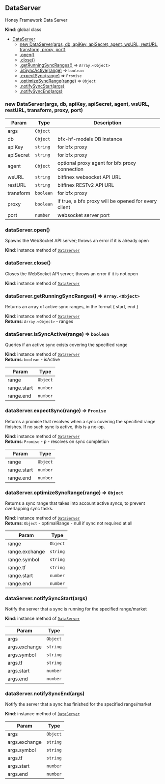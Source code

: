 <a name="DataServer"></a>

## DataServer
Honey Framework Data Server

**Kind**: global class  

* [DataServer](#DataServer)
    * [new DataServer(args, db, apiKey, apiSecret, agent, wsURL, restURL, transform, proxy, port)](#new_DataServer_new)
    * [.open()](#DataServer+open)
    * [.close()](#DataServer+close)
    * [.getRunningSyncRanges()](#DataServer+getRunningSyncRanges) ⇒ <code>Array.&lt;Object&gt;</code>
    * [.isSyncActive(range)](#DataServer+isSyncActive) ⇒ <code>boolean</code>
    * [.expectSync(range)](#DataServer+expectSync) ⇒ <code>Promise</code>
    * [.optimizeSyncRange(range)](#DataServer+optimizeSyncRange) ⇒ <code>Object</code>
    * [.notifySyncStart(args)](#DataServer+notifySyncStart)
    * [.notifySyncEnd(args)](#DataServer+notifySyncEnd)

<a name="new_DataServer_new"></a>

### new DataServer(args, db, apiKey, apiSecret, agent, wsURL, restURL, transform, proxy, port)

| Param | Type | Description |
| --- | --- | --- |
| args | <code>Object</code> |  |
| db | <code>Object</code> | bfx-hf-models DB instance |
| apiKey | <code>string</code> | for bfx proxy |
| apiSecret | <code>string</code> | for bfx proxy |
| agent | <code>Object</code> | optional proxy agent for bfx proxy connection |
| wsURL | <code>string</code> | bitfinex websocket API URL |
| restURL | <code>string</code> | bitfinex RESTv2 API URL |
| transform | <code>boolean</code> | for bfx proxy |
| proxy | <code>boolean</code> | if true, a bfx proxy will be opened for every client |
| port | <code>number</code> | websocket server port |

<a name="DataServer+open"></a>

### dataServer.open()
Spawns the WebSocket API server; throws an error if it is already open

**Kind**: instance method of [<code>DataServer</code>](#DataServer)  
<a name="DataServer+close"></a>

### dataServer.close()
Closes the WebSocket API server; throws an error if it is not open

**Kind**: instance method of [<code>DataServer</code>](#DataServer)  
<a name="DataServer+getRunningSyncRanges"></a>

### dataServer.getRunningSyncRanges() ⇒ <code>Array.&lt;Object&gt;</code>
Returns an array of active sync ranges, in the format { start, end }

**Kind**: instance method of [<code>DataServer</code>](#DataServer)  
**Returns**: <code>Array.&lt;Object&gt;</code> - ranges  
<a name="DataServer+isSyncActive"></a>

### dataServer.isSyncActive(range) ⇒ <code>boolean</code>
Queries if an active sync exists covering the specified range

**Kind**: instance method of [<code>DataServer</code>](#DataServer)  
**Returns**: <code>boolean</code> - isActive  

| Param | Type |
| --- | --- |
| range | <code>Object</code> | 
| range.start | <code>number</code> | 
| range.end | <code>number</code> | 

<a name="DataServer+expectSync"></a>

### dataServer.expectSync(range) ⇒ <code>Promise</code>
Returns a promise that resolves when a sync covering the specified range
finishes. If no such sync is active, this is a no-op.

**Kind**: instance method of [<code>DataServer</code>](#DataServer)  
**Returns**: <code>Promise</code> - p - resolves on sync completion  

| Param | Type |
| --- | --- |
| range | <code>Object</code> | 
| range.start | <code>number</code> | 
| range.end | <code>number</code> | 

<a name="DataServer+optimizeSyncRange"></a>

### dataServer.optimizeSyncRange(range) ⇒ <code>Object</code>
Returns a sync range that takes into account active syncs, to prevent
overlapping sync tasks.

**Kind**: instance method of [<code>DataServer</code>](#DataServer)  
**Returns**: <code>Object</code> - optimalRange - null if sync not required at all  

| Param | Type |
| --- | --- |
| range | <code>Object</code> | 
| range.exchange | <code>string</code> | 
| range.symbol | <code>string</code> | 
| range.tf | <code>string</code> | 
| range.start | <code>number</code> | 
| range.end | <code>number</code> | 

<a name="DataServer+notifySyncStart"></a>

### dataServer.notifySyncStart(args)
Notify the server that a sync is running for the specified range/market

**Kind**: instance method of [<code>DataServer</code>](#DataServer)  

| Param | Type |
| --- | --- |
| args | <code>Object</code> | 
| args.exchange | <code>string</code> | 
| args.symbol | <code>string</code> | 
| args.tf | <code>string</code> | 
| args.start | <code>number</code> | 
| args.end | <code>number</code> | 

<a name="DataServer+notifySyncEnd"></a>

### dataServer.notifySyncEnd(args)
Notify the server that a sync has finished for the specified range/market

**Kind**: instance method of [<code>DataServer</code>](#DataServer)  

| Param | Type |
| --- | --- |
| args | <code>Object</code> | 
| args.exchange | <code>string</code> | 
| args.symbol | <code>string</code> | 
| args.tf | <code>string</code> | 
| args.start | <code>number</code> | 
| args.end | <code>number</code> | 

